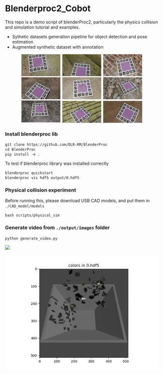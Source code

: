 # Blenderproc2_Cobot
This repo is a demo script of blenderProc2, particularly the physics collision and simulation tutorial and examples.
* Sythetic datasets generation pipeline for object detection and pose estimation
* Augmented synthetic dataset with annotation
<p align="center">
  <img src="https://github.com/yangfei4/Sim2real/blob/main/figures/synthetic.jpg" width="400">
</p>

### Install blenderproc lib

```
git clone https://github.com/DLR-RM/BlenderProc
cd BlenderProc
pip install -e .
```
To test if blenderproc library was installed correctly
```
blenderproc quickstart
blenderproc vis hdf5 output/0.hdf5
```

### Physical collision experiment
Before running this, please download USB CAD models, and put them in `./CAD_model/models`
```
bash scripts/physical_sim
```

### Generate video from `./output/images` folder
```
python generate_video.py
```

![](https://github.com/yangfei4/BlenderProc2_Cobot/blob/main/output/simulation_demo.gif)

![plot](https://github.com/D-YF/BlenderProc2_Cobot/blob/main/output/demo.png)
